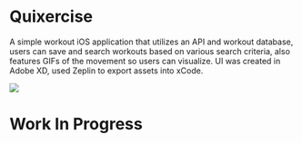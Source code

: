 # Quixercise
A simple workout iOS application that utilizes an API and workout database, users can save and search workouts based on various search criteria, also features GIFs of the movement so users can visualize. UI was created in Adobe XD, used Zeplin to export assets into xCode.

![](quixercise.gif)

# Work In Progress
